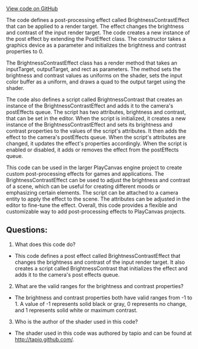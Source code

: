 [View code on GitHub](https://github.com/playcanvas/engine/scripts/posteffects/posteffect-brightnesscontrast.js)

The code defines a post-processing effect called BrightnessContrastEffect that can be applied to a render target. The effect changes the brightness and contrast of the input render target. The code creates a new instance of the post effect by extending the PostEffect class. The constructor takes a graphics device as a parameter and initializes the brightness and contrast properties to 0.

The BrightnessContrastEffect class has a render method that takes an inputTarget, outputTarget, and rect as parameters. The method sets the brightness and contrast values as uniforms on the shader, sets the input color buffer as a uniform, and draws a quad to the output target using the shader.

The code also defines a script called BrightnessContrast that creates an instance of the BrightnessContrastEffect and adds it to the camera's postEffects queue. The script has two attributes, brightness and contrast, that can be set in the editor. When the script is initialized, it creates a new instance of the BrightnessContrastEffect and sets its brightness and contrast properties to the values of the script's attributes. It then adds the effect to the camera's postEffects queue. When the script's attributes are changed, it updates the effect's properties accordingly. When the script is enabled or disabled, it adds or removes the effect from the postEffects queue.

This code can be used in the larger PlayCanvas engine project to create custom post-processing effects for games and applications. The BrightnessContrastEffect can be used to adjust the brightness and contrast of a scene, which can be useful for creating different moods or emphasizing certain elements. The script can be attached to a camera entity to apply the effect to the scene. The attributes can be adjusted in the editor to fine-tune the effect. Overall, this code provides a flexible and customizable way to add post-processing effects to PlayCanvas projects.
## Questions: 
 1. What does this code do?
- This code defines a post effect called BrightnessContrastEffect that changes the brightness and contrast of the input render target. It also creates a script called BrightnessContrast that initializes the effect and adds it to the camera's post effects queue.

2. What are the valid ranges for the brightness and contrast properties?
- The brightness and contrast properties both have valid ranges from -1 to 1. A value of -1 represents solid black or gray, 0 represents no change, and 1 represents solid white or maximum contrast.

3. Who is the author of the shader used in this code?
- The shader used in this code was authored by tapio and can be found at http://tapio.github.com/.